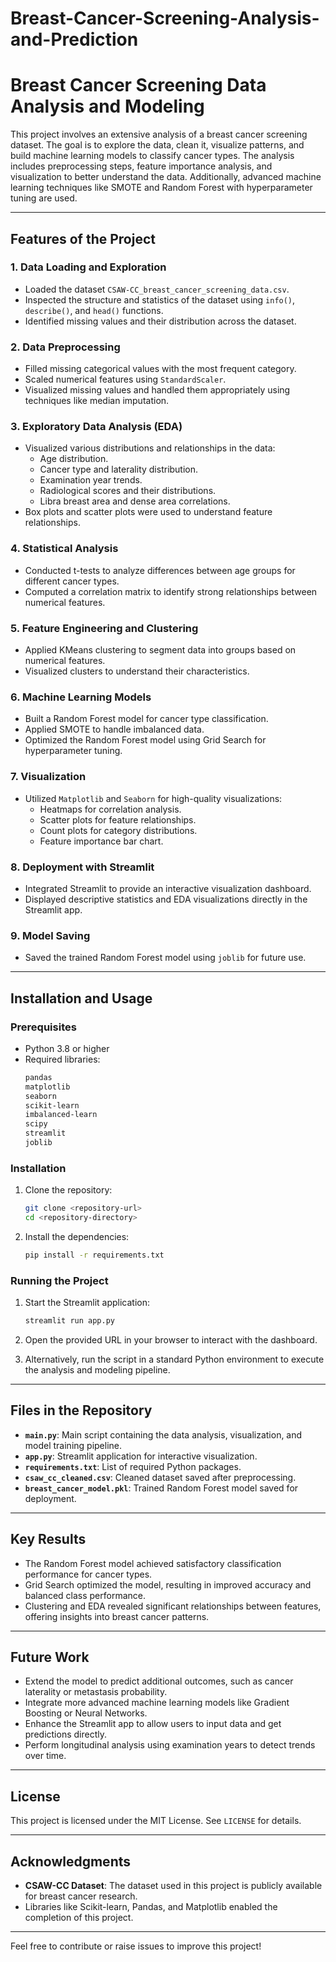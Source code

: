 # Breast-Cancer-Screening-Analysis-and-Prediction

# Breast Cancer Screening Data Analysis and Modeling

This project involves an extensive analysis of a breast cancer screening dataset. The goal is to explore the data, clean it, visualize patterns, and build machine learning models to classify cancer types. The analysis includes preprocessing steps, feature importance analysis, and visualization to better understand the data. Additionally, advanced machine learning techniques like SMOTE and Random Forest with hyperparameter tuning are used.

---

## Features of the Project

### 1. **Data Loading and Exploration**
- Loaded the dataset `CSAW-CC_breast_cancer_screening_data.csv`.
- Inspected the structure and statistics of the dataset using `info()`, `describe()`, and `head()` functions.
- Identified missing values and their distribution across the dataset.

### 2. **Data Preprocessing**
- Filled missing categorical values with the most frequent category.
- Scaled numerical features using `StandardScaler`.
- Visualized missing values and handled them appropriately using techniques like median imputation.

### 3. **Exploratory Data Analysis (EDA)**
- Visualized various distributions and relationships in the data:
  - Age distribution.
  - Cancer type and laterality distribution.
  - Examination year trends.
  - Radiological scores and their distributions.
  - Libra breast area and dense area correlations.
- Box plots and scatter plots were used to understand feature relationships.

### 4. **Statistical Analysis**
- Conducted t-tests to analyze differences between age groups for different cancer types.
- Computed a correlation matrix to identify strong relationships between numerical features.

### 5. **Feature Engineering and Clustering**
- Applied KMeans clustering to segment data into groups based on numerical features.
- Visualized clusters to understand their characteristics.

### 6. **Machine Learning Models**
- Built a Random Forest model for cancer type classification.
- Applied SMOTE to handle imbalanced data.
- Optimized the Random Forest model using Grid Search for hyperparameter tuning.

### 7. **Visualization**
- Utilized `Matplotlib` and `Seaborn` for high-quality visualizations:
  - Heatmaps for correlation analysis.
  - Scatter plots for feature relationships.
  - Count plots for category distributions.
  - Feature importance bar chart.

### 8. **Deployment with Streamlit**
- Integrated Streamlit to provide an interactive visualization dashboard.
- Displayed descriptive statistics and EDA visualizations directly in the Streamlit app.

### 9. **Model Saving**
- Saved the trained Random Forest model using `joblib` for future use.

---

## Installation and Usage

### Prerequisites
- Python 3.8 or higher
- Required libraries:
  ```bash
  pandas
  matplotlib
  seaborn
  scikit-learn
  imbalanced-learn
  scipy
  streamlit
  joblib
  ```

### Installation
1. Clone the repository:
   ```bash
   git clone <repository-url>
   cd <repository-directory>
   ```
2. Install the dependencies:
   ```bash
   pip install -r requirements.txt
   ```

### Running the Project
1. Start the Streamlit application:
   ```bash
   streamlit run app.py
   ```
2. Open the provided URL in your browser to interact with the dashboard.

3. Alternatively, run the script in a standard Python environment to execute the analysis and modeling pipeline.

---

## Files in the Repository

- **`main.py`**: Main script containing the data analysis, visualization, and model training pipeline.
- **`app.py`**: Streamlit application for interactive visualization.
- **`requirements.txt`**: List of required Python packages.
- **`csaw_cc_cleaned.csv`**: Cleaned dataset saved after preprocessing.
- **`breast_cancer_model.pkl`**: Trained Random Forest model saved for deployment.

---

## Key Results
- The Random Forest model achieved satisfactory classification performance for cancer types.
- Grid Search optimized the model, resulting in improved accuracy and balanced class performance.
- Clustering and EDA revealed significant relationships between features, offering insights into breast cancer patterns.

---

## Future Work
- Extend the model to predict additional outcomes, such as cancer laterality or metastasis probability.
- Integrate more advanced machine learning models like Gradient Boosting or Neural Networks.
- Enhance the Streamlit app to allow users to input data and get predictions directly.
- Perform longitudinal analysis using examination years to detect trends over time.

---

## License
This project is licensed under the MIT License. See `LICENSE` for details.

---

## Acknowledgments
- **CSAW-CC Dataset**: The dataset used in this project is publicly available for breast cancer research.
- Libraries like Scikit-learn, Pandas, and Matplotlib enabled the completion of this project.

---

Feel free to contribute or raise issues to improve this project!

